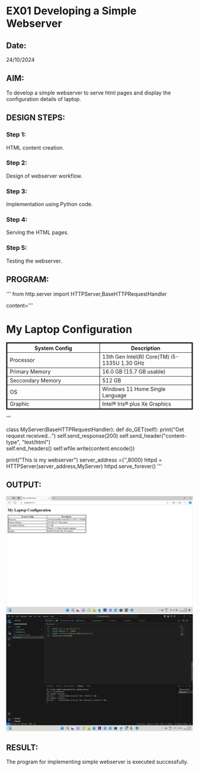 # EX01 Developing a Simple Webserver
## Date:
24/10/2024
## AIM:
To develop a simple webserver to serve html pages and display the configuration details of laptop.

## DESIGN STEPS:
### Step 1: 
HTML content creation.

### Step 2:
Design of webserver workflow.

### Step 3:
Implementation using Python code.

### Step 4:
Serving the HTML pages.

### Step 5:
Testing the webserver.

## PROGRAM:
'''
from http.server import HTTPServer,BaseHTTPRequestHandler

content='''
<!doctype html>
<html>
<head>
<title> My Web Server</title>
</head>
<body>
<h1> My Laptop Configuration</h1>
<table border="2" bordercolor="black">
    <tr>
        <th width="50%">System Config</th>
        <th>Description</th>
    </tr>
    <tr>
        <td>Processor</td>
        <td>13th Gen Intel(R) Core(TM) i5-1335U   1.30 GHz</td>
    </tr>
    <tr>
        <td>Primary Memory</td>
        <td>16.0 GB (15.7 GB usable)</td>
    </tr>
    <tr>
        <td>Seccondary Memory</td>
        <td>512 GB</td>
    </tr>
    <tr>
        <td>OS</td>
        <td>Windows 11 Home Single Language</td>
    </tr>
    <tr>
        <td>Graphic</td>
        <td>Intel® Iris® plus Xe Graphics</td>
    </tr>
</table>
</body>
</html>
'''

class MyServer(BaseHTTPRequestHandler):
    def do_GET(self):
        print("Get request received...")
        self.send_response(200) 
        self.send_header("content-type", "text/html")       
        self.end_headers()
        self.wfile.write(content.encode())

print("This is my webserver") 
server_address =('',8000)
httpd = HTTPServer(server_address,MyServer)
httpd.serve_forever()
'''


## OUTPUT:
![alt text](<Screenshot (45).png>)
![alt text](<Screenshot (42)-1.png>)


## RESULT:
The program for implementing simple webserver is executed successfully.
